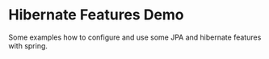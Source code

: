 # Hibernate Features Demo

Some examples how to configure and use some JPA and hibernate features with spring.
